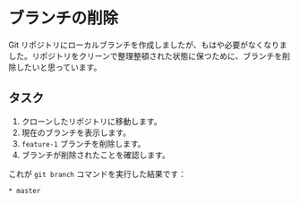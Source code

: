 # ブランチの削除

Git リポジトリにローカルブランチを作成しましたが、もはや必要がなくなりました。リポジトリをクリーンで整理整頓された状態に保つために、ブランチを削除したいと思っています。

## タスク

1. クローンしたリポジトリに移動します。
2. 現在のブランチを表示します。
3. `feature-1` ブランチを削除します。
4. ブランチが削除されたことを確認します。

これが `git branch` コマンドを実行した結果です：

```
* master
```
